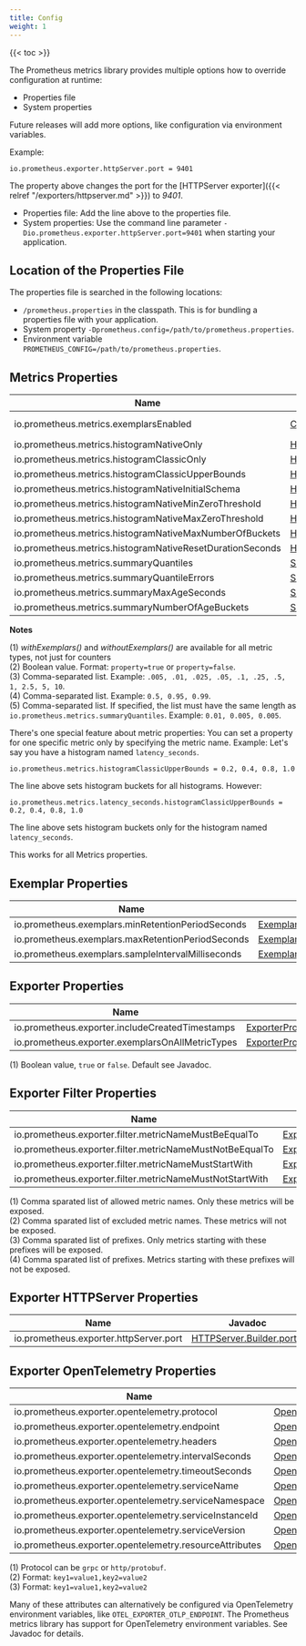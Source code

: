 ```yaml
---
title: Config
weight: 1
---
```


{{< toc >}}

The Prometheus metrics library provides multiple options how to override configuration at runtime:

* Properties file
* System properties

Future releases will add more options, like configuration via environment variables.

Example:

```
io.prometheus.exporter.httpServer.port = 9401
```

The property above changes the port for the [HTTPServer exporter]({{< relref "/exporters/httpserver.md" >}}) to _9401_.

* Properties file: Add the line above to the properties file.
* System properties: Use the command line parameter `-Dio.prometheus.exporter.httpServer.port=9401` when starting your application.

Location of the Properties File
-------------------------------

The properties file is searched in the following locations:

* `/prometheus.properties` in the classpath. This is for bundling a properties file with your application.
* System property `-Dprometheus.config=/path/to/prometheus.properties`.
* Environment variable `PROMETHEUS_CONFIG=/path/to/prometheus.properties`.

Metrics Properties
------------------

| Name            | Javadoc | Note |
| --------------- | --------|------|
| io.prometheus.metrics.exemplarsEnabled | [Counter.Builder.withExemplars()](/client_java/api/io/prometheus/metrics/core/metrics/Counter.Builder.html#withExemplars()) | (1) (2) |
| io.prometheus.metrics.histogramNativeOnly | [Histogram.Builder.nativeOnly()](/client_java/api/io/prometheus/metrics/core/metrics/Histogram.Builder.html#nativeOnly()) | (2) |
| io.prometheus.metrics.histogramClassicOnly | [Histogram.Builder.classicOnly()](/client_java/api/io/prometheus/metrics/core/metrics/Histogram.Builder.html#classicOnly()) | (2) |
| io.prometheus.metrics.histogramClassicUpperBounds | [Histogram.Builder.classicUpperBounds()](/client_java/api/io/prometheus/metrics/core/metrics/Histogram.Builder.html#classicUpperBounds(double...)) | (3) |
| io.prometheus.metrics.histogramNativeInitialSchema | [Histogram.Builder.nativeInitialSchema()](/client_java/api/io/prometheus/metrics/core/metrics/Histogram.Builder.html#nativeInitialSchema(int)) | |
| io.prometheus.metrics.histogramNativeMinZeroThreshold | [Histogram.Builder.nativeMinZeroThreshold()](/client_java/api/io/prometheus/metrics/core/metrics/Histogram.Builder.html#nativeMinZeroThreshold(double)) | |
| io.prometheus.metrics.histogramNativeMaxZeroThreshold | [Histogram.Builder.nativeMaxZeroThreshold()](/client_java/api/io/prometheus/metrics/core/metrics/Histogram.Builder.html#nativeMaxZeroThreshold(double)) | |
| io.prometheus.metrics.histogramNativeMaxNumberOfBuckets | [Histogram.Builder.nativeMaxNumberOfBuckets()](/client_java/api/io/prometheus/metrics/core/metrics/Histogram.Builder.html#nativeMaxNumberOfBuckets(int)) | |
| io.prometheus.metrics.histogramNativeResetDurationSeconds | [Histogram.Builder.nativeResetDuration()](/client_java/api/io/prometheus/metrics/core/metrics/Histogram.Builder.html#nativeResetDuration(long,java.util.concurrent.TimeUnit)) | |
| io.prometheus.metrics.summaryQuantiles | [Summary.Builder.quantile(double)](/client_java/api/io/prometheus/metrics/core/metrics/Summary.Builder.html#quantile(double)) | (4) |
| io.prometheus.metrics.summaryQuantileErrors | [Summary.Builder.quantile(double, double)](/client_java/api/io/prometheus/metrics/core/metrics/Summary.Builder.html#quantile(double,double)) | (5) |
| io.prometheus.metrics.summaryMaxAgeSeconds | [Summary.Builder.maxAgeSeconds()](/client_java/api/io/prometheus/metrics/core/metrics/Summary.Builder.html#maxAgeSeconds(long)) | |
| io.prometheus.metrics.summaryNumberOfAgeBuckets | [Summary.Builder.numberOfAgeBuckets()](/client_java/api/io/prometheus/metrics/core/metrics/Summary.Builder.html#numberOfAgeBuckets(int)) | |

**Notes**

(1) _withExemplars()_ and _withoutExemplars()_ are available for all metric types, not just for counters<br>
(2) Boolean value. Format: `property=true` or `property=false`.<br>
(3) Comma-separated list. Example: `.005, .01, .025, .05, .1, .25, .5, 1, 2.5, 5, 10`.<br>
(4) Comma-separated list. Example: `0.5, 0.95, 0.99`.<br>
(5) Comma-separated list. If specified, the list must have the same length as `io.prometheus.metrics.summaryQuantiles`. Example: `0.01, 0.005, 0.005`.

There's one special feature about metric properties: You can set a property for one specific metric only by specifying the metric name. Example: Let's say you have a histogram named `latency_seconds`.

```
io.prometheus.metrics.histogramClassicUpperBounds = 0.2, 0.4, 0.8, 1.0
```

The line above sets histogram buckets for all histograms. However:

```
io.prometheus.metrics.latency_seconds.histogramClassicUpperBounds = 0.2, 0.4, 0.8, 1.0
```

The line above sets histogram buckets only for the histogram named `latency_seconds`.

This works for all Metrics properties.

Exemplar Properties
-------------------

| Name            | Javadoc | Note |
| --------------- | --------|------|
| io.prometheus.exemplars.minRetentionPeriodSeconds  | [ExemplarsProperties.getMinRetentionPeriodSeconds()](/client_java/api/io/prometheus/metrics/config/ExemplarsProperties.html#getMinRetentionPeriodSeconds()) | |
| io.prometheus.exemplars.maxRetentionPeriodSeconds  | [ExemplarsProperties.getMaxRetentionPeriodSeconds()](/client_java/api/io/prometheus/metrics/config/ExemplarsProperties.html#getMaxRetentionPeriodSeconds()) | |
| io.prometheus.exemplars.sampleIntervalMilliseconds | [ExemplarsProperties.getSampleIntervalMilliseconds()](/client_java/api/io/prometheus/metrics/config/ExemplarsProperties.html#getSampleIntervalMilliseconds()) | |

Exporter Properties
-------------------

| Name            | Javadoc | Note |
| --------------- | --------|------|
| io.prometheus.exporter.includeCreatedTimestamps  | [ExporterProperties.getExemplarsOnAllMetricTypes()](/client_java/api/io/prometheus/metrics/config/ExporterProperties.html#getExemplarsOnAllMetricTypes()) | (1) |
| io.prometheus.exporter.exemplarsOnAllMetricTypes  | [ExporterProperties.getIncludeCreatedTimestamps()](/client_java/api/io/prometheus/metrics/config/ExporterProperties.html#getIncludeCreatedTimestamps()) | (1) |

(1) Boolean value, `true` or `false`. Default see Javadoc.

Exporter Filter Properties
--------------------------

| Name            | Javadoc | Note |
| --------------- | --------|------|
| io.prometheus.exporter.filter.metricNameMustBeEqualTo | [ExporterFilterProperties.getAllowedMetricNames()](/client_java/api/io/prometheus/metrics/config/ExporterFilterProperties.html#getAllowedMetricNames()) | (1) |
| io.prometheus.exporter.filter.metricNameMustNotBeEqualTo | [ExporterFilterProperties.getExcludedMetricNames()](/client_java/api/io/prometheus/metrics/config/ExporterFilterProperties.html#getExcludedMetricNames()) | (2) |
| io.prometheus.exporter.filter.metricNameMustStartWith | [ExporterFilterProperties.getAllowedMetricNamePrefixes()](/client_java/api/io/prometheus/metrics/config/ExporterFilterProperties.html#getAllowedMetricNamePrefixes()) | (3) |
| io.prometheus.exporter.filter.metricNameMustNotStartWith | [ExporterFilterProperties.getExcludedMetricNamePrefixes()](/client_java/api/io/prometheus/metrics/config/ExporterFilterProperties.html#getExcludedMetricNamePrefixes()) | (4) |

(1) Comma sparated list of allowed metric names. Only these metrics will be exposed.<br/>
(2) Comma sparated list of excluded metric names. These metrics will not be exposed.<br/>
(3) Comma sparated list of prefixes. Only metrics starting with these prefixes will be exposed.<br/>
(4) Comma sparated list of prefixes. Metrics starting with these prefixes will not be exposed.<br/>

Exporter HTTPServer Properties
------------------------------

| Name            | Javadoc | Note |
| --------------- | --------|------|
| io.prometheus.exporter.httpServer.port | [HTTPServer.Builder.port()](/client_java/api/io/prometheus/metrics/exporter/httpserver/HTTPServer.Builder.html#port(int)) | |

Exporter OpenTelemetry Properties
---------------------------------

| Name            | Javadoc | Note |
| --------------- | --------|------|
| io.prometheus.exporter.opentelemetry.protocol | [OpenTelemetryExporter.Builder.protocol()](/client_java/api/io/prometheus/metrics/exporter/opentelemetry/OpenTelemetryExporter.Builder.html#protocol(java.lang.String)) | (1) |
| io.prometheus.exporter.opentelemetry.endpoint | [OpenTelemetryExporter.Builder.endpoint()](/client_java/api/io/prometheus/metrics/exporter/opentelemetry/OpenTelemetryExporter.Builder.html#endpoint(java.lang.String)) | |
| io.prometheus.exporter.opentelemetry.headers | [OpenTelemetryExporter.Builder.headers()](/client_java/api/io/prometheus/metrics/exporter/opentelemetry/OpenTelemetryExporter.Builder.html#header(java.lang.String,java.lang.String)) | (2) |
| io.prometheus.exporter.opentelemetry.intervalSeconds | [OpenTelemetryExporter.Builder.intervalSeconds()](/client_java/api/io/prometheus/metrics/exporter/opentelemetry/OpenTelemetryExporter.Builder.html#intervalSeconds(int)) | |
| io.prometheus.exporter.opentelemetry.timeoutSeconds | [OpenTelemetryExporter.Builder.timeoutSeconds()](/client_java/api/io/prometheus/metrics/exporter/opentelemetry/OpenTelemetryExporter.Builder.html#timeoutSeconds(int)) | |
| io.prometheus.exporter.opentelemetry.serviceName | [OpenTelemetryExporter.Builder.serviceName()](/client_java/api/io/prometheus/metrics/exporter/opentelemetry/OpenTelemetryExporter.Builder.html#serviceName(java.lang.String)) | |
| io.prometheus.exporter.opentelemetry.serviceNamespace | [OpenTelemetryExporter.Builder.serviceNamespace()](/client_java/api/io/prometheus/metrics/exporter/opentelemetry/OpenTelemetryExporter.Builder.html#serviceNamespace(java.lang.String)) | |
| io.prometheus.exporter.opentelemetry.serviceInstanceId | [OpenTelemetryExporter.Builder.serviceInstanceId()](/client_java/api/io/prometheus/metrics/exporter/opentelemetry/OpenTelemetryExporter.Builder.html#serviceInstanceId(java.lang.String)) | |
| io.prometheus.exporter.opentelemetry.serviceVersion | [OpenTelemetryExporter.Builder.serviceVersion()](/client_java/api/io/prometheus/metrics/exporter/opentelemetry/OpenTelemetryExporter.Builder.html#serviceVersion(java.lang.String)) | |
| io.prometheus.exporter.opentelemetry.resourceAttributes | [OpenTelemetryExporter.Builder.resourceAttributes()](/client_java/api/io/prometheus/metrics/exporter/opentelemetry/OpenTelemetryExporter.Builder.html#resourceAttribute(java.lang.String,java.lang.String)) | (3) |

(1) Protocol can be `grpc` or `http/protobuf`.<br>
(2) Format: `key1=value1,key2=value2`<br>
(3) Format: `key1=value1,key2=value2`

Many of these attributes can alternatively be configured via OpenTelemetry environment variables, like `OTEL_EXPORTER_OTLP_ENDPOINT`. The Prometheus metrics library has support for OpenTelemetry environment variables. See Javadoc for details.

